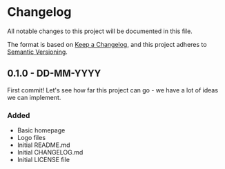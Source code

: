 # Changelog

All notable changes to this project will be documented in this file.

The format is based on [Keep a Changelog](https://keepachangelog.com/en/1.0.0/),
and this project adheres to [Semantic Versioning](https://semver.org/spec/v2.0.0.html).

## 0.1.0 - DD-MM-YYYY

First commit! Let's see how far this project can go - we have a lot of ideas we can implement.

### Added

- Basic homepage
- Logo files
- Initial README.md
- Initial CHANGELOG.md
- Initial LICENSE file
